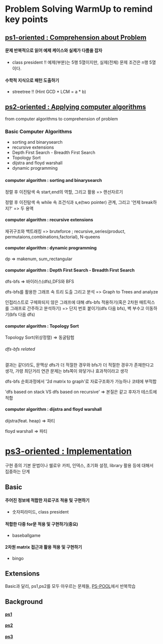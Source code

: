 # Problem Solving WarmUp to remind key points

## [ps1-oriented : Comprehension about Problem](./ps1)
#### 문제 반복적으로 읽어 예제 케이스와 실제가 다름을 잡자
* class president !! 예제(부분)는 5행 5열이지만, 실제(전체) 문제 조건은 n행 5열이다.

#### 수학적 지식으로 패턴 도출하기
* streetree !! (Hint GCD * LCM = a * b)

## [ps2-oriented : Applying computer algorithms](./ps2)
from computer algorithms to comprehension of problem

### Basic Computer Algorithms
* sorting and binarysearch 
* recursive extensions
* Depth First Search - Breadth First Search
* Topology Sort
* dijstra and floyd warshall
* dynamic programming
###

#### computer algorithm : sorting and binarysearch 

정렬 후 이진탐색 속 start,end의 역할, 그리고 활용 => 랜선자르기

정렬 후 이진탐색 속 while 속 조건식과 s,e(two pointer) 관계, 그리고 '언제 break하지?' => 두 용액

#### computer algorithm : recursive extensions

재귀구조와 백트래킹 => bruteforce ; recursive_series(product, permutaions,combinations,factorial), N-queens

#### computer algorithm : dynamic programming
dp => makenum, sum_rectangular

#### computer algorithm : Depth First Search - Breadth First Search

dfs-bfs => 바이러스(dfs),DFS와 BFS

dfs-bfs를 활용한 그래프 속 트리 도출 그리고 분석 => Graph to Trees and analyze

인접리스트로 구체화되지 않은 그래프에 대해 dfs-bfs 적용하기(혹은 2차원 매트릭스를 그래프로 간주하고 분석하기)  => 단지 번호 붙이기(dfs 다음 bfs), 벽 부수고 이동하기(bfs 다음 dfs)

#### computer algorithm : Topology Sort

Topology Sort(위상정렬) => 동굴탐험

###### dfs-bfs related

결과는 같더라도, 문맥상 dfs가 더 적절한 경우와 bfs가 더 적절한 경우가 존재한다고 생각, 가령 최단거리 연관 문제는 bfs쪽이 와닿거나 효과적이라고 생각 

dfs-bfs 순회과정에서 '2d matrix to graph'로 자료구조화가 가능하나 코테에 부적합

'dfs based on stack VS dfs based on recursive' => 본질은 같고 후자가 테스트에 적합

#### computer algorithm : dijstra and floyd warshall
dijstra(feat. heap) => 파티

floyd warshall => 파티

# [ps3-oriented : Implementation](./ps3)
구현 중의 기본 문법이나 쉘로우 카피, 인덱스, 초기화 설정, library 활용 등에 대해서 집중하는 단계

## Basic
#### 주어진 정보에 적합한 자료구조 적용 및 구현하기
* 숫자피라미드, class president

#### 적합한 다중 for문 적용 및 구현하기(중요)
* baseballgame

#### 2차원 matrix 접근과 활용 적용 및 구현하기
* bingo

## Extensions
Basic과 달리, ps1,ps2를 모두 아우르는 문제들,
[PS-POOL](../PS-Pool/)에서 반복학습

## Background
#### [ps1](https://github.com/devsacti/ProblemSolving/blob/main/PS-Introduction/ps1.md)

#### [ps2](https://github.com/devsacti/ProblemSolving/blob/main/PS-Introduction/ps2.md)

#### [ps3](https://github.com/devsacti/ProblemSolving/blob/main/PS-Introduction/ps3.md)
